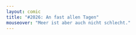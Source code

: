 ```yaml
---
layout: comic
title: "#2026: An fast allen Tagen"
mouseover: "Meer ist aber auch nicht schlecht."
---
```


